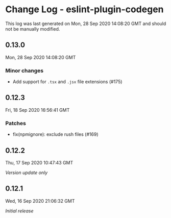 # Change Log - eslint-plugin-codegen

This log was last generated on Mon, 28 Sep 2020 14:08:20 GMT and should not be manually modified.

## 0.13.0
Mon, 28 Sep 2020 14:08:20 GMT

### Minor changes

- Add support for `.tsx` and `.jsx` file extensions (#175)

## 0.12.3
Fri, 18 Sep 2020 16:56:41 GMT

### Patches

- fix(npmignore): exclude rush files (#169)

## 0.12.2
Thu, 17 Sep 2020 10:47:43 GMT

_Version update only_

## 0.12.1
Wed, 16 Sep 2020 21:06:32 GMT

_Initial release_

